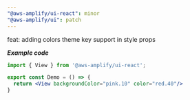 ```yaml
---
"@aws-amplify/ui-react": minor
"@aws-amplify/ui": patch
---
```


feat: adding colors theme key support in style props

***Example code***
```jsx
import { View } from '@aws-amplify/ui-react';

export const Demo = () => {
  return <View backgroundColor="pink.10" color="red.40"/>
}
```

